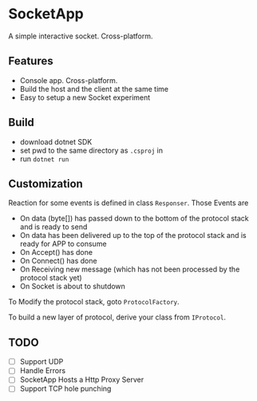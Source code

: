 # SocketApp

A simple interactive socket. Cross-platform.

## Features

- Console app. Cross-platform.
- Build the host and the client at the same time
- Easy to setup a new Socket experiment

## Build

- download dotnet SDK
- set pwd to the same directory as `.csproj` in
- run `dotnet run`

## Customization

Reaction for some events is defined in class `Responser`. Those Events are

- On data (byte[]) has passed down to the bottom of the protocol stack and is ready to send
- On data has been delivered up to the top of the protocol stack and is ready for APP to consume
- On Accept() has done
- On Connect() has done
- On Receiving new message (which has not been processed by the protocol stack yet)
- On Socket is about to shutdown

To Modify the protocol stack, goto `ProtocolFactory`.

To build a new layer of protocol, derive your class from `IProtocol`.

## TODO

- [ ] Support UDP
- [ ] Handle Errors
- [ ] SocketApp Hosts a Http Proxy Server
- [ ] Support TCP hole punching
